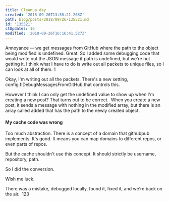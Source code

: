 ```yaml
---
title: Cleanup day
created: '2018-09-26T13:55:21.268Z'
path: blog/posts/2018/09/26/135521.md
id: '135521'
ctUpdates: 16
modified: '2018-09-26T16:16:41.527Z'
---
```

Annoyance -- we get messages from GitHub where the path to the object being modified is undefined. Great. So I added some debugging code that would write out the JSON message if path is undefined, but we're not getting it. I think what I have to do is write out all packets to unique files, so I can look at all of them. 1

Okay, I'm writing out all the packets. There's a new setting, config.flDebugMessagesFromGitHub that controls this.

However I think I can only get the undefined value to show up when I'm creating a new post? That turns out to be correct.  When you create a new post, it sends a message with nothing in the modified array, but there is an array called added that has the path to the newly created object.

#### My cache code was wrong

Too much abstraction. There is a concept of a domain that githubpub implements. It's good. It means you can map domains to different repos, or even parts of repos.

But the cache shouldn't use this concept. It should strictly be username, repository, path.

So I did the conversion.

Wish me luck.

There was a mistake, debugged locally, found it, fixed it, and we're back on the air.  123